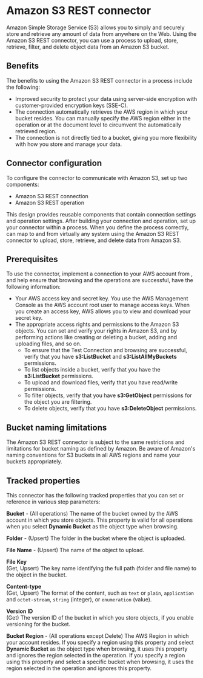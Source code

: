 # Amazon S3 REST connector 

<head>
  <meta name="guidename" content="Integration"/>
  <meta name="context" content="GUID-70613024-c8a2-4413-92a2-5c119a0a4cd1"/>
</head>


Amazon Simple Storage Service \(S3\) allows you to simply and securely store and retrieve any amount of data from anywhere on the Web. Using the Amazon S3 REST connector, you can use a process to upload, store, retrieve, filter, and delete object data from an Amazon S3 bucket.

## Benefits 

The benefits to using the Amazon S3 REST connector in a process include the following:

-   Improved security to protect your data using server-side encryption with customer-provided encryption keys \(SSE-C\).
-   The connection automatically retrieves the AWS region in which your bucket resides. You can manually specify the AWS region either in the operation or at the document level to circumvent the automatically retrieved region.
-   The connection is not directly tied to a bucket, giving you more flexibility with how you store and manage your data.

## Connector configuration 

To configure the connector to communicate with Amazon S3, set up two components:

-   Amazon S3 REST connection
-   Amazon S3 REST operation

This design provides reusable components that contain connection settings and operation settings. After building your connection and operation, set up your connector within a process. When you define the process correctly, can map to and from virtually any system using the Amazon S3 REST connector to upload, store, retrieve, and delete data from Amazon S3.

## Prerequisites 

To use the connector, implement a connection to your AWS account from , and help ensure that browsing and the operations are successful, have the following information:

-   Your AWS access key and secret key. You use the AWS Management Console as the AWS account root user to manage access keys. When you create an access key, AWS allows you to view and download your secret key.
-   The appropriate access rights and permissions to the Amazon S3 objects. You can set and verify your rights in Amazon S3, and by performing actions like creating or deleting a bucket, adding and uploading files, and so on.
    -   To ensure that the Test Connection and browsing are successful, verify that you have **s3:ListBucket** and **s3:ListAllMyBuckets** permissions.
    -   To list objects inside a bucket, verify that you have the **s3:ListBucket** permissions.
    -   To upload and download files, verify that you have read/write permissions.
    -   To filter objects, verify that you have **s3:GetObject** permissions for the object you are filtering.
    -   To delete objects, verify that you have **s3:DeleteObject** permissions.

## Bucket naming limitations 

The Amazon S3 REST connector is subject to the same restrictions and limitations for bucket naming as defined by Amazon. Be aware of Amazon's naming conventions for S3 buckets in all AWS regions and name your buckets appropriately.

## Tracked properties 
This connector has the following tracked properties that you can set or reference in various step parameters:



**Bucket** - 
 \(All operations\) The name of the bucket owned by the AWS account in which you store objects. This property is valid for all operations when you select **Dynamic Bucket** as the object type when browsing.

**Folder** - 
 \(Upsert\) The folder in the bucket where the object is uploaded.

**File Name** - 
 \(Upsert\) The name of the object to upload.

**File Key**    
 \(Get, Upsert\) The key name identifying the full path \(folder and file name\) to the object in the bucket.

**Content-type**    
 \(Get, Upsert\) The format of the content, such as `text` or `plain`, `application` and `octet-stream`, `string` \(integer\), or `enumeration` \(value\).

**Version ID**      
 \(Get\) The version ID of the bucket in which you store objects, if you enable versioning for the bucket.

**Bucket Region** - 
\(All operations except Delete\) The AWS Region in which your account resides. If you specify a region using this property and select **Dynamic Bucket** as the object type when browsing, it uses this property and ignores the region selected in the operation. If you specify a region using this property and select a specific bucket when browsing, it uses the region selected in the operation and ignores this property.


